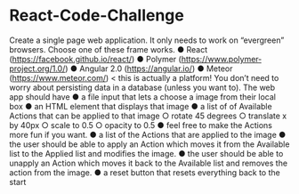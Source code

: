 # React-Code-Challenge
Create a single page web application. It only needs to work on “evergreen”  browsers. Choose one of these frame works.  ● React (https://facebook.github.io/react/)  ● Polymer (https://www.polymer­project.org/1.0/)  ● Angular 2.0 (https://angular.io/)  ● Meteor (https://www.meteor.com/) &lt;­ this is actually a platform!  You don’t need to worry about persisting data in a database (unless you want to).  The web app should have  ● a file input that lets a choose a image from their local box  ● an HTML element that displays that image  ● a list of of Available Actions that can be applied to that image  ○ rotate 45 degrees  ○ translate x by ­40px  ○ scale to 0.5  ○ opacity to 0.5  ● feel free to make the Actions more fun if you want.  ● a list of the Actions that are applied to the image  ● the user should be able to apply an Action which moves it from the Available list to the  Applied list and modifies the image.  ● the user should be able to un­apply an Action which moves it back to the Available list  and removes the action from the image.  ● a reset button that resets everything back to the start
